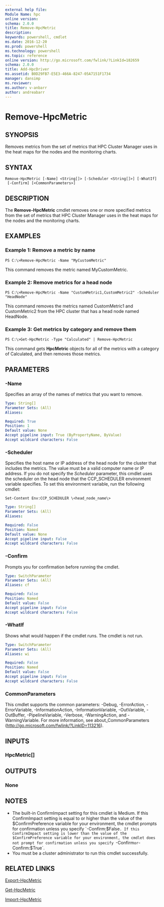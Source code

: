 ```yaml
---
external help file:
Module Name: hpc
online version:
schema: 2.0.0
title: Remove-HpcMetric
description:
keywords: powershell, cmdlet
ms.date: 2016-12-20
ms.prod: powershell
ms.technology: powershell
ms.topic: reference
online version: http://go.microsoft.com/fwlink/?LinkId=182659
schema: 2.0.0
title: Add-HpcDriver
ms.assetid: B0D29FB7-E5E3-466A-8247-05A7151F1734
manager: dansimp
ms.reviewer:
ms.author: v-anbarr
author: andreabarr
---
```


# Remove-HpcMetric

## SYNOPSIS
Removes metrics from the set of metrics that HPC Cluster Manager uses in the heat maps for the nodes and the monitoring charts.

## SYNTAX

```
Remove-HpcMetric [-Name] <String[]> [-Scheduler <String[]>] [-WhatIf]
 [-Confirm] [<CommonParameters>]
```

## DESCRIPTION
The **Remove-HpcMetric** cmdlet removes one or more specified metrics from the set of metrics that HPC Cluster Manager uses in the heat maps for the nodes and the monitoring charts.

## EXAMPLES

### Example 1: Remove a metric by name
```
PS C:\>Remove-HpcMetric -Name "MyCustomMetric"
```

This command removes the metric named MyCustomMetric.

### Example 2: Remove metrics for a head node
```
PS C:\>Remove-HpcMetric -Name "CustomMetric1,CustomMetric2" -Scheduler "HeadNode"
```

This command removes the metrics named CustomMetric1 and CustomMetric2 from the HPC cluster that has a head node named HeadNode.

### Example 3: Get metrics by category and remove them
```
PS C:\>Get-HpcMetric -Type "Calculated" | Remove-HpcMetric
```

This command gets **HpcMetric** objects for all of the metrics with a category of Calculated, and then removes those metrics.

## PARAMETERS

### -Name
Specifies an array of the names of metrics that you want to remove.

```yaml
Type: String[]
Parameter Sets: (All)
Aliases:

Required: True
Position: 1
Default value: None
Accept pipeline input: True (ByPropertyName, ByValue)
Accept wildcard characters: False
```

### -Scheduler
Specifies the host name or IP address of the head node for the cluster that includes the metrics.
The value must be a valid computer name or IP address.
If you do not specify the *Scheduler* parameter, this cmdlet uses the scheduler on the head node that the CCP_SCHEDULER environment variable specifies.
To set this environment variable, run the following cmdlet:

`Set-Content Env:CCP_SCHEDULER \<head_node_name\>`

```yaml
Type: String[]
Parameter Sets: (All)
Aliases:

Required: False
Position: Named
Default value: None
Accept pipeline input: False
Accept wildcard characters: False
```

### -Confirm
Prompts you for confirmation before running the cmdlet.

```yaml
Type: SwitchParameter
Parameter Sets: (All)
Aliases: cf

Required: False
Position: Named
Default value: False
Accept pipeline input: False
Accept wildcard characters: False
```

### -WhatIf
Shows what would happen if the cmdlet runs.
The cmdlet is not run.

```yaml
Type: SwitchParameter
Parameter Sets: (All)
Aliases: wi

Required: False
Position: Named
Default value: False
Accept pipeline input: False
Accept wildcard characters: False
```

### CommonParameters
This cmdlet supports the common parameters: -Debug, -ErrorAction, -ErrorVariable, -InformationAction, -InformationVariable, -OutVariable, -OutBuffer, -PipelineVariable, -Verbose, -WarningAction, and -WarningVariable. For more information, see about_CommonParameters (http://go.microsoft.com/fwlink/?LinkID=113216).

## INPUTS

### HpcMetric[]

## OUTPUTS

### None

## NOTES
* The built-in ConfirmImpact setting for this cmdlet is Medium. If this ConfirmImpact setting is equal to or higher than the value of the $ConfirmPreference variable for your environment, the cmdlet prompts for confirmation unless you specify `-Confirm:$False`. If this ConfirmImpact setting is lower than the value of the $ConfirmPreference variable for your environment, the cmdlet does not prompt for confirmation unless you specify `-Confirm` or `-Confirm:$True`.
* You must be a cluster administrator to run this cmdlet successfully.

## RELATED LINKS

[Export-HpcMetric](./Export-HpcMetric.md)

[Get-HpcMetric](./Get-HpcMetric.md)

[Import-HpcMetric](./Import-HpcMetric.md)
